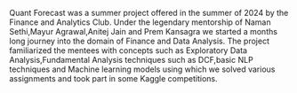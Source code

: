Quant Forecast was a summer project offered in the summer of 2024 by the Finance and Analytics Club.
Under the legendary mentorship of Naman Sethi,Mayur Agrawal,Anitej Jain and Prem Kansagra we started a months long journey into the domain of Finance and Data Analysis.
The project familiarized the mentees with concepts such as Exploratory Data Analysis,Fundamental Analysis techniques such as DCF,basic NLP techniques and Machine learning models using which we solved various assignments and took part in some Kaggle competitions.

